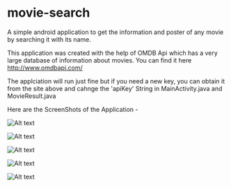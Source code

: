 # movie-search
A simple android application to get the information and poster of any movie by searching it with its name.

This application was created with the help of OMDB Api which has a very large database of information about movies. You can find it here http://www.omdbapi.com/

The applciation will run just fine but if you need a new key, you can obtain it from the site above and cahnge the 'apiKey' String in MainActivity.java and MovieResult.java

Here are the ScreenShots of the Application - 


![Alt text](/screenshots/Screenshot_20170618-214755.png "Main Page")



![Alt text](/screenshots/Screenshot_20170618-214810.png "After Searching")



![Alt text](/screenshots/Screenshot_20170618-214818.png "Movie Details 1")



![Alt text](/screenshots/Screenshot_20170618-214822.png "Movie Details 2")



![Alt text](/screenshots/Screenshot_20170618-214829.png "Poster")
